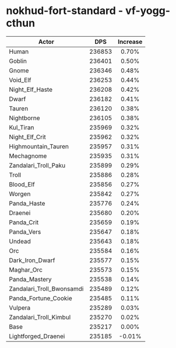 # nokhud-fort-standard - vf-yogg-cthun
| Actor | DPS | Increase |
|---|:---:|:---:|
|Human|236853|0.70%|
|Goblin|236401|0.50%|
|Gnome|236346|0.48%|
|Void_Elf|236253|0.44%|
|Night_Elf_Haste|236208|0.42%|
|Dwarf|236182|0.41%|
|Tauren|236120|0.38%|
|Nightborne|236105|0.38%|
|Kul_Tiran|235969|0.32%|
|Night_Elf_Crit|235962|0.32%|
|Highmountain_Tauren|235957|0.31%|
|Mechagnome|235935|0.31%|
|Zandalari_Troll_Paku|235899|0.29%|
|Troll|235886|0.28%|
|Blood_Elf|235856|0.27%|
|Worgen|235842|0.27%|
|Panda_Haste|235776|0.24%|
|Draenei|235680|0.20%|
|Panda_Crit|235659|0.19%|
|Panda_Vers|235647|0.18%|
|Undead|235643|0.18%|
|Orc|235584|0.16%|
|Dark_Iron_Dwarf|235577|0.15%|
|Maghar_Orc|235573|0.15%|
|Panda_Mastery|235538|0.14%|
|Zandalari_Troll_Bwonsamdi|235489|0.12%|
|Panda_Fortune_Cookie|235485|0.11%|
|Vulpera|235289|0.03%|
|Zandalari_Troll_Kimbul|235270|0.02%|
|Base|235217|0.00%|
|Lightforged_Draenei|235185|-0.01%|

